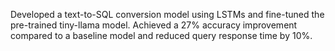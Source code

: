 
Developed a text-to-SQL conversion model using LSTMs and fine-tuned the pre-trained tiny-llama model. 
Achieved a 27% accuracy improvement compared to a baseline model and reduced query response time by 10%.
